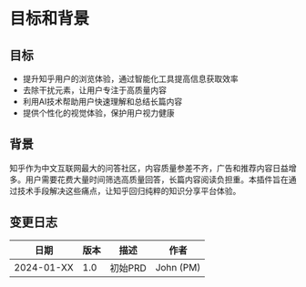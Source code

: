 # 目标和背景

## 目标

- 提升知乎用户的浏览体验，通过智能化工具提高信息获取效率
- 去除干扰元素，让用户专注于高质量内容
- 利用AI技术帮助用户快速理解和总结长篇内容
- 提供个性化的视觉体验，保护用户视力健康

## 背景

知乎作为中文互联网最大的问答社区，内容质量参差不齐，广告和推荐内容日益增多。用户需要花费大量时间筛选高质量回答，长篇内容阅读负担重。本插件旨在通过技术手段解决这些痛点，让知乎回归纯粹的知识分享平台体验。

## 变更日志

| 日期 | 版本 | 描述 | 作者 |
|------|------|------|------|
| 2024-01-XX | 1.0 | 初始PRD | John (PM) |